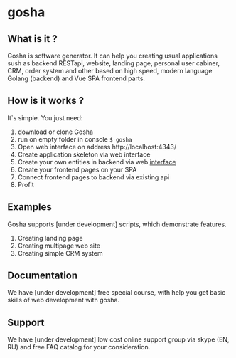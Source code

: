 # gosha

## What is it ?

Gosha is software generator. It can help you creating usual applications sush as 
backend RESTapi, website, landing page, personal user cabiner, CRM, order system 
and other based on high speed, modern language Golang (backend) and Vue SPA frontend parts.

## How is it works ?

It`s simple. You just need: 
1. download or clone Gosha
1. run on empty folder in console ` $ gosha `
1. Open web interface on  address http://localhost:4343/
1. Create application skeleton via web interface 
1. Create your own entities in backend via web [interface](http://localhost:4343/#/entity)
1. Create your frontend pages on your SPA
1. Connect frontend pages to backend via existing api
1. Profit

## Examples

Gosha supports [under development] scripts, which demonstrate features.

1. Creating landing page
1. Creating multipage web site
1. Creating simple CRM system

## Documentation

We have [under development] free special course, with help you get basic skills of web development with
gosha. 

## Support

We have [under development] low cost online support group via skype (EN, RU) and free FAQ catalog for your consideration.
